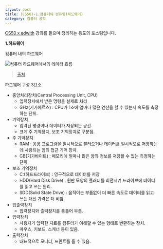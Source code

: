 ```yaml
---
layout: post
title: (CS50)-1.컴퓨터와 컴퓨팅(하드웨어)
category: 컴퓨터 공학
---
```




[CS50 x edwith](https://www.edwith.org/cs50/) 강의를 들으며 정리하는 용도의 포스팅입니다.



**1.하드웨어**

컴퓨터 내의 하드웨어

![컴퓨터 하드웨어에서의 데이터 흐름](https://www.edwith.org/viewer/image?src=https%3A%2F%2Fcphinf.pstatic.net%2Fmooc%2F20170717_35%2F1500267098736lgVUm_PNG%2F1.2_-01.png)

> [출처](https://www.edwith.org/cs50/lecture/22799/)



하드웨어 구성 3요소

- 중앙처리장치(Central Processing Unit, CPU)
  - 입력장치에서 받은 명령을 실제로 처리
  - GHz(기가헤르츠) : CPU가 1초에 얼마나 많은 연산을 할 수 있는지 속도를 측정하는 단위.
- 기억장치
  - 입력된 명령이나 데이터가 저장되는 공간.
  - 크게 주 기억장치, 보조 기억장치로 구분됨.
- 주 기억장치
  - RAM : 응용 프로그램을 일시적으로 불러오거나 데이터를 일시적으로 저장하는데 사용되는 임의 접근 기억 장치.
  - GB(기가바이트) : 메모리에 얼마나 많은 양의 정보를 저장할 수 있는 측정하는 단위.
- 보조 기억장치
  - C:(하드드라이브) : 영구적으로 데이터를 저장
  - HDD(Hard Disk Drive) : 원판 모양의 플래터를 회전시켜 드라이브에 데이터를 읽고 쓰는 원리.
  - SDD(Solid State Drive) : 움직이는 부품없이 더 빠른 속도로 데이터를 읽고 쓰는 대신 가격은 더 비쌈.
- 입출력장치
  - 입력장치와 출력장치를 통틀어 부름.
- 입력장치
  - 사용자가 입력한 자료를 컴퓨터가 이해할 수 있는 형태로 변환하는 장치.
  - 마우스, 키보드, 스캐너 등이 있음.
- 출력장치
  - 대표적으로 모니터, 프린트를 들 수 있음.